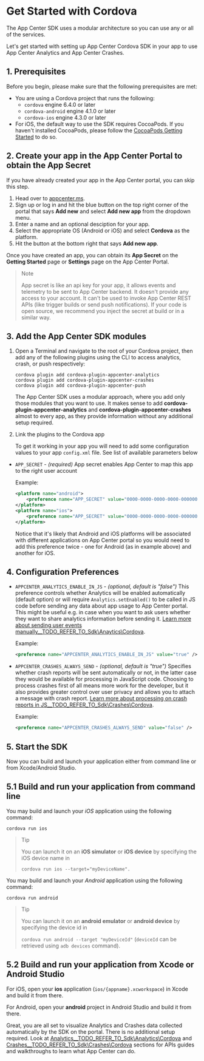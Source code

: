 
# Get Started with Cordova

The App Center SDK uses a modular architecture so you can use any or all of the services.

Let's get started with setting up App Center Cordova SDK in your app to use App Center Analytics and App Center Crashes.

## 1. Prerequisites

Before you begin, please make sure that the following prerequisites are met:

* You are using a Cordova project that runs the following:
	* `cordova` engine 6.4.0 or later
	* `cordova-android` engine 4.1.0 or later
	* `cordova-ios` engine 4.3.0 or later
* For iOS, the default way to use the SDK requires CocoaPods. If you haven't installed CocoaPods, please follow the [CocoaPods Getting Started](https://guides.cocoapods.org/using/getting-started.html) to do so.

## 2. Create your app in the App Center Portal to obtain the App Secret

If you have already created your app in the App Center portal, you can skip this step.

1. Head over to [appcenter.ms](https://appcenter.ms).
2. Sign up or log in and hit the blue button on the top right corner of the portal that says **Add new** and select **Add new app** from the dropdown menu.
3. Enter a name and an optional desciption for your app.
4. Select the appropriate OS (Android or iOS) and select **Cordova** as the platform.
5. Hit the button at the bottom right that says **Add new app**.

Once you have created an app, you can obtain its **App Secret** on the **Getting Started** page or **Settings** page on the App Center Portal.

> Note
>
> App secret is like an api key for your app, it allows events and telemetry to be sent to App Center backend. It doesn't provide any access to your account. It can't be used to invoke App Center REST APIs (like trigger builds or send push notifications). If your code is open source, we recommend you inject the secret at build or in a similar way.

## 3. Add the App Center SDK modules

1. Open a Terminal and navigate to the root of your Cordova project, then add any of the following plugins using the CLI to access analytics, crash, or push respectively:

	```
    cordova plugin add cordova-plugin-appcenter-analytics
    cordova plugin add cordova-plugin-appcenter-crashes
    cordova plugin add cordova-plugin-appcenter-push
    ```

	The App Center SDK uses a modular approach, where you add only those modules that you want to use. It makes sense to add **cordova-plugin-appcenter-analytics** and **cordova-plugin-appcenter-crashes** almost to every app, as they provide information without any additional setup required.

2.  Link the plugins to the Cordova app

    To get it working in your app you will need to add some configuration values to your app `config.xml` file. See list of available parameters below

- `APP_SECRET` - _(required)_ App secret enables App Center to map this app to the right user account

  Example:

  ```xml
  <platform name="android">
      <preference name="APP_SECRET" value="0000-0000-0000-0000-000000000000" />
  </platform>
  <platform name="ios">
      <preference name="APP_SECRET" value="0000-0000-0000-0000-000000000000" />
  </platform>
  ```

  Notice that it's likely that Android and iOS platforms will be associated with different applications on App Center portal so you would need to add this preference twice - one for Android (as in example above) and another for iOS.

## 4. Configuration Preferences 

- `APPCENTER_ANALYTICS_ENABLE_IN_JS` - _(optional, default is "false")_ This preference controls whether Analytics will be enabled automatically (default option) or will require `Analytics.setEnabled()` to be called in JS code before sending any data about app usage to App Center portal. This might be useful e.g. in case when you want to ask users whether they want to share analytics information before sending it. [Learn more about sending user events manually__TODO_REFER_TO_Sdk\Anaytics\Cordova]().

  Example:

  ```xml
  <preference name="APPCENTER_ANALYTICS_ENABLE_IN_JS" value="true" />
  ```

- `APPCENTER_CRASHES_ALWAYS_SEND` - _(optional, default is "true")_ Specifies whether crash reports will be sent automatically or not, in the latter case they would be available for processing in JavaScript code. Choosing to process crashes first of all means more work for the developer, but it also provides greater control over user privacy and allows you to attach a message with crash report. [Learn more about processing on crash reports in JS__TODO_REFER_TO_Sdk\Crashes\Cordova]().

  Example:

  ```xml
  <preference name="APPCENTER_CRASHES_ALWAYS_SEND" value="false" />
  ```
  
## 5. Start the SDK

Now you can build and launch your application either from command line or from Xcode/Android Studio.

## 5.1 Build and run your application from command line

You may build and launch your _iOS_ application using the following command:

```shell
cordova run ios
```

> Tip
>
> You can launch it on an **iOS simulator** or **iOS device** by specifying the iOS device name in 
>
> `cordova run ios --target="myDeviceName".`

You may build and launch your _Android_ application using the following command:

```shell
cordova run android
```

> Tip
>
> You can launch it on an **android emulator** or **android device** by specifying the device id in 
>
> `cordova run android --target "myDeviceId"` (`deviceId` can be retrieved using `adb devices` command).

## 5.2 Build and run your application from Xcode or Android Studio

For iOS, open your **ios** application (`ios/{appname}.xcworkspace`) in Xcode and build it from there.

For Android, open your **android** project in Android Studio and build it from there.

Great, you are all set to visualize Analytics and Crashes data collected automatically by the SDK on the portal. There is no additional setup required. Look at [Analytics__TODO_REFER_TO_Sdk\Analytics\Cordova]() and [Crashes__TODO_REFER_TO_Sdk\Crashes\Cordova]() sections for APIs guides and walkthroughs to learn what App Center can do.
